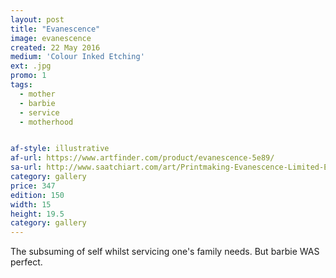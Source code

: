 ```yaml
---
layout: post
title: "Evanescence"
image: evanescence
created: 22 May 2016
medium: 'Colour Inked Etching'
ext: .jpg
promo: 1
tags:
  - mother
  - barbie
  - service
  - motherhood


af-style: illustrative
af-url: https://www.artfinder.com/product/evanescence-5e89/
sa-url: http://www.saatchiart.com/art/Printmaking-Evanescence-Limited-Edition-1-of-150/19454/3003600/view
category: gallery
price: 347
edition: 150
width: 15
height: 19.5
category: gallery
---
```


The subsuming of self whilst servicing one's family needs. But barbie WAS perfect.
